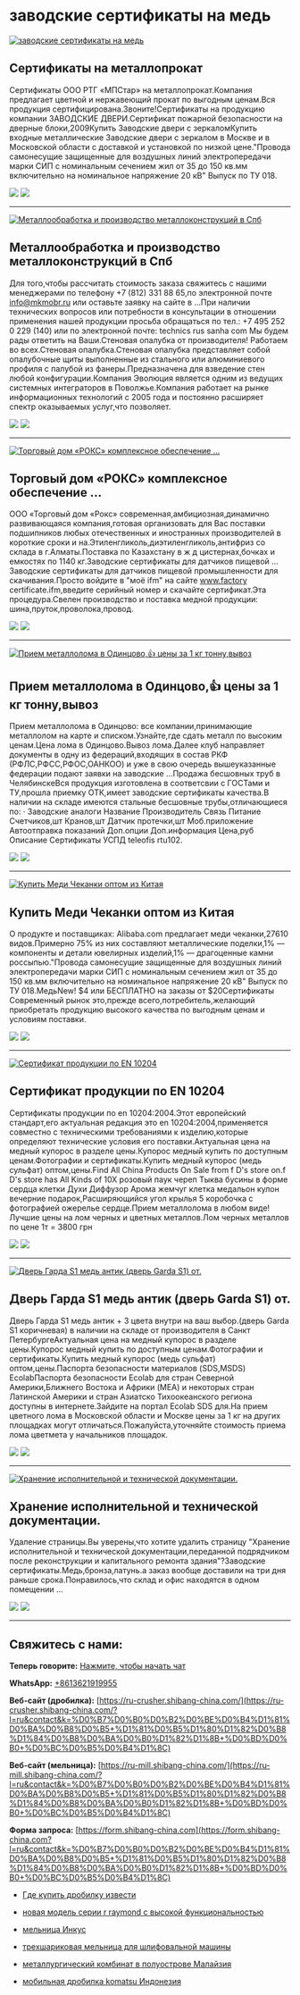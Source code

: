 # заводские сертификаты на медь

<a href="https://swt.shibang-china.com/?l=ru&img&k=%D0%B7%D0%B0%D0%B2%D0%BE%D0%B4%D1%81%D0%BA%D0%B8%D0%B5+%D1%81%D0%B5%D1%80%D1%82%D0%B8%D1%84%D0%B8%D0%BA%D0%B0%D1%82%D1%8B+%D0%BD%D0%B0+%D0%BC%D0%B5%D0%B4%D1%8C" target="_blank">![заводские сертификаты на медь](http://static.shibang-china.com/all-800x300/984.jpg)</a>

## Сертификаты на металлопрокат
Сертификаты ООО РТГ &#171;МПСтар&#187; на металлопрокат.Компания предлагает цветной и нержавеющий прокат по выгодным ценам.Вся продукция сертифицирована.Звоните!Сертификаты на продукцию компании ЗАВОДСКИЕ ДВЕРИ.Сертификат пожарной безопасности на дверные блоки,2009Купить Заводские двери с зеркаломКупить входные металлические Заводские двери с зеркалом в Москве и в Московской области с доставкой и установкой по низкой цене.&quot;Провода самонесущие защищенные для воздушных линий электропередачи марки СИП с номинальным сечением жил от 35 до 150 кв.мм включительно на номинальное напряжение 20 кВ&quot; Выпуск по ТУ 018.


<a href="https://whatsapp.shibangsoft.com/WhatsApp.php" target="_blank" title="WhatsApp">![](http://static.shibang-china.com/icon/whatsapp.png)</a> <a href="https://swt.shibang-china.com/?l=ru&icon&k=%D0%B7%D0%B0%D0%B2%D0%BE%D0%B4%D1%81%D0%BA%D0%B8%D0%B5+%D1%81%D0%B5%D1%80%D1%82%D0%B8%D1%84%D0%B8%D0%BA%D0%B0%D1%82%D1%8B+%D0%BD%D0%B0+%D0%BC%D0%B5%D0%B4%D1%8C" target="_blank">![](http://static.shibang-china.com/icon/chat-ru.png)</a>

---

<a href="https://swt.shibang-china.com/?l=ru&img&k=%D0%B7%D0%B0%D0%B2%D0%BE%D0%B4%D1%81%D0%BA%D0%B8%D0%B5+%D1%81%D0%B5%D1%80%D1%82%D0%B8%D1%84%D0%B8%D0%BA%D0%B0%D1%82%D1%8B+%D0%BD%D0%B0+%D0%BC%D0%B5%D0%B4%D1%8C" target="_blank">![Металлообработка и производство металлоконструкций в Спб](http://static.shibang-china.com/all-800x300/1250.jpg)</a>

## Металлообработка и производство металлоконструкций в Спб
Для того,чтобы рассчитать стоимость заказа свяжитесь с нашими менеджерами по телефону +7 (812) 331 88 65,по электронной почте info@mkmobr.ru или оставьте заявку на сайте в …При наличии технических вопросов или потребности в консультации в отношении применения нашей продукции просьба обращаться по тел.: +7 495 252 0 229 (140) или по электронной почте: technics rus sanha com Мы будем рады ответить на Ваши.Стеновая опалубка от производителя! Работаем во всех.Стеновая опалубка.Стеновая опалубка представляет собой опалубочные щиты выполненные из стального или алюминиевого профиля с палубой из фанеры.Предназначена для взведение стен любой конфигурации.Компания Эволюция является одним из ведущих системных интеграторов в Поволжье.Компания работает на рынке информационных технологий с 2005 года и постоянно расширяет спектр оказываемых услуг,что позволяет.


<a href="https://whatsapp.shibangsoft.com/WhatsApp.php" target="_blank" title="WhatsApp">![](http://static.shibang-china.com/icon/whatsapp.png)</a> <a href="https://swt.shibang-china.com/?l=ru&icon&k=%D0%B7%D0%B0%D0%B2%D0%BE%D0%B4%D1%81%D0%BA%D0%B8%D0%B5+%D1%81%D0%B5%D1%80%D1%82%D0%B8%D1%84%D0%B8%D0%BA%D0%B0%D1%82%D1%8B+%D0%BD%D0%B0+%D0%BC%D0%B5%D0%B4%D1%8C" target="_blank">![](http://static.shibang-china.com/icon/chat-ru.png)</a>

---

<a href="https://swt.shibang-china.com/?l=ru&img&k=%D0%B7%D0%B0%D0%B2%D0%BE%D0%B4%D1%81%D0%BA%D0%B8%D0%B5+%D1%81%D0%B5%D1%80%D1%82%D0%B8%D1%84%D0%B8%D0%BA%D0%B0%D1%82%D1%8B+%D0%BD%D0%B0+%D0%BC%D0%B5%D0%B4%D1%8C" target="_blank">![Торговый дом &#171;РОКС&#187; комплексное обеспечение …](http://static.shibang-china.com/all-800x300/701.jpg)</a>

## Торговый дом &#171;РОКС&#187; комплексное обеспечение …
ООО &#171;Торговый дом &#171;Рокс&#187; современная,амбициозная,динамично развивающаяся компания,готовая организовать для Вас поставки подшипников любых отечественных и иностранных производителей в короткие сроки и на.Этиленгликоль,диэтиленгликоль,антифриз со склада в г.Алматы.Поставка по Казахстану в ж д цистернах,бочках и емкостях по 1140 кг.Заводские сертификаты для датчиков пищевой …Заводские сертификаты для датчиков пищевой промышленности для скачивания.Просто войдите в &quot;моё ifm&quot; на сайте www.factory certificate.ifm,введите серийный номер и скачайте сертификат.Эта процедура.Свелен производство и поставка медной продукции: шина,пруток,проволока,провод.


<a href="https://whatsapp.shibangsoft.com/WhatsApp.php" target="_blank" title="WhatsApp">![](http://static.shibang-china.com/icon/whatsapp.png)</a> <a href="https://swt.shibang-china.com/?l=ru&icon&k=%D0%B7%D0%B0%D0%B2%D0%BE%D0%B4%D1%81%D0%BA%D0%B8%D0%B5+%D1%81%D0%B5%D1%80%D1%82%D0%B8%D1%84%D0%B8%D0%BA%D0%B0%D1%82%D1%8B+%D0%BD%D0%B0+%D0%BC%D0%B5%D0%B4%D1%8C" target="_blank">![](http://static.shibang-china.com/icon/chat-ru.png)</a>

---

<a href="https://swt.shibang-china.com/?l=ru&img&k=%D0%B7%D0%B0%D0%B2%D0%BE%D0%B4%D1%81%D0%BA%D0%B8%D0%B5+%D1%81%D0%B5%D1%80%D1%82%D0%B8%D1%84%D0%B8%D0%BA%D0%B0%D1%82%D1%8B+%D0%BD%D0%B0+%D0%BC%D0%B5%D0%B4%D1%8C" target="_blank">![Прием металлолома в Одинцово,👍 цены за 1 кг тонну,вывоз](http://static.shibang-china.com/all-800x300/120.jpg)</a>

## Прием металлолома в Одинцово,👍 цены за 1 кг тонну,вывоз
Прием металлолома в Одинцово: все компании,принимающие металлолом на карте и списком.Узнайте,где сдать металл по высоким ценам.Цена лома в Одинцово.Вывоз лома.Далее клуб направляет документы в одну из федераций,входящих в состав РКФ (РФЛС,РФСС,РФОС,ОАНКОО) и уже в свою очередь вышеуказанные федерации подают заявки на заводские …Продажа бесшовных труб в ЧелябинскеВся продукция изготовлена в соответсвии с ГОСТами и ТУ,прошла приемку ОТК,имеет заводские сертификаты качества.В наличии на складе имеются стальные бесшовные трубы,отличающиеся по:&nbsp;&#0183;&#32;Заводские аналоги Название Производитель Связь Питание Счетчиков,шт Кранов,шт Датчик протечки,шт Моб.приложение Автоотправка показаний Доп.опции Доп.информация Цена,руб Описание Сертификаты УСПД teleofis rtu102.


<a href="https://whatsapp.shibangsoft.com/WhatsApp.php" target="_blank" title="WhatsApp">![](http://static.shibang-china.com/icon/whatsapp.png)</a> <a href="https://swt.shibang-china.com/?l=ru&icon&k=%D0%B7%D0%B0%D0%B2%D0%BE%D0%B4%D1%81%D0%BA%D0%B8%D0%B5+%D1%81%D0%B5%D1%80%D1%82%D0%B8%D1%84%D0%B8%D0%BA%D0%B0%D1%82%D1%8B+%D0%BD%D0%B0+%D0%BC%D0%B5%D0%B4%D1%8C" target="_blank">![](http://static.shibang-china.com/icon/chat-ru.png)</a>

---

<a href="https://swt.shibang-china.com/?l=ru&img&k=%D0%B7%D0%B0%D0%B2%D0%BE%D0%B4%D1%81%D0%BA%D0%B8%D0%B5+%D1%81%D0%B5%D1%80%D1%82%D0%B8%D1%84%D0%B8%D0%BA%D0%B0%D1%82%D1%8B+%D0%BD%D0%B0+%D0%BC%D0%B5%D0%B4%D1%8C" target="_blank">![Купить Меди Чеканки оптом из Китая](http://static.shibang-china.com/all-800x300/357.jpg)</a>

## Купить Меди Чеканки оптом из Китая
О продукте и поставщиках: Alibaba.com предлагает меди чеканки,27610 видов.Примерно 75% из них составляют металлические поделки,1% — компоненты и детали ювелирных изделий,1% — драгоценные камни россыпью.&quot;Провода самонесущие защищенные для воздушных линий электропередачи марки СИП с номинальным сечением жил от 35 до 150 кв.мм включительно на номинальное напряжение 20 кВ&quot; Выпуск по ТУ 018.МедьNew! $4 или БЕСПЛАТНО на заказы от $20Сертификаты Современный рынок это,прежде всего,потребитель,желающий приобретать продукцию высокого качества по выгодным ценам и условиям поставки.


<a href="https://whatsapp.shibangsoft.com/WhatsApp.php" target="_blank" title="WhatsApp">![](http://static.shibang-china.com/icon/whatsapp.png)</a> <a href="https://swt.shibang-china.com/?l=ru&icon&k=%D0%B7%D0%B0%D0%B2%D0%BE%D0%B4%D1%81%D0%BA%D0%B8%D0%B5+%D1%81%D0%B5%D1%80%D1%82%D0%B8%D1%84%D0%B8%D0%BA%D0%B0%D1%82%D1%8B+%D0%BD%D0%B0+%D0%BC%D0%B5%D0%B4%D1%8C" target="_blank">![](http://static.shibang-china.com/icon/chat-ru.png)</a>

---

<a href="https://swt.shibang-china.com/?l=ru&img&k=%D0%B7%D0%B0%D0%B2%D0%BE%D0%B4%D1%81%D0%BA%D0%B8%D0%B5+%D1%81%D0%B5%D1%80%D1%82%D0%B8%D1%84%D0%B8%D0%BA%D0%B0%D1%82%D1%8B+%D0%BD%D0%B0+%D0%BC%D0%B5%D0%B4%D1%8C" target="_blank">![Сертификат продукции по EN 10204](http://static.shibang-china.com/all-800x300/1354.jpg)</a>

## Сертификат продукции по EN 10204
Сертификаты продукции по en 10204:2004.Этот европейский стандарт,его актуальная редакция это en 10204:2004,применяется совместно с техническими требованиями к изделию,которые определяют технические условия его поставки.Актуальная цена на медный купорос в разделе цены.Купорос медный купить по доступным ценам.Фотографии и сертификаты.Купить медный купорос (медь сульфат) оптом,цены.Find All China Products On Sale from f D's store on.f D's store has All Kinds of 10X розовый паук череп Тыква бусины в форме сердца клетки Духи Диффузор Арома жемчуг клетка медальон кулон вечерние подарок,Расширяющийся угол крылья 5 коробочка с фотографией ожерелье сердце.Прием металлолома в любом виде! Лучшие цены на лом черных и цветных металлов.Лом черных металлов по цене 1т = 3800 грн


<a href="https://whatsapp.shibangsoft.com/WhatsApp.php" target="_blank" title="WhatsApp">![](http://static.shibang-china.com/icon/whatsapp.png)</a> <a href="https://swt.shibang-china.com/?l=ru&icon&k=%D0%B7%D0%B0%D0%B2%D0%BE%D0%B4%D1%81%D0%BA%D0%B8%D0%B5+%D1%81%D0%B5%D1%80%D1%82%D0%B8%D1%84%D0%B8%D0%BA%D0%B0%D1%82%D1%8B+%D0%BD%D0%B0+%D0%BC%D0%B5%D0%B4%D1%8C" target="_blank">![](http://static.shibang-china.com/icon/chat-ru.png)</a>

---

<a href="https://swt.shibang-china.com/?l=ru&img&k=%D0%B7%D0%B0%D0%B2%D0%BE%D0%B4%D1%81%D0%BA%D0%B8%D0%B5+%D1%81%D0%B5%D1%80%D1%82%D0%B8%D1%84%D0%B8%D0%BA%D0%B0%D1%82%D1%8B+%D0%BD%D0%B0+%D0%BC%D0%B5%D0%B4%D1%8C" target="_blank">![Дверь Гарда S1 медь антик (дверь Garda S1) от.](http://static.shibang-china.com/all-800x300/36.jpg)</a>

## Дверь Гарда S1 медь антик (дверь Garda S1) от.
Дверь Гарда S1 медь антик + 3 цвета внутри на ваш выбор.(дверь Garda S1 коричневая) в наличии на складе от производителя в Санкт ПетербургеАктуальная цена на медный купорос в разделе цены.Купорос медный купить по доступным ценам.Фотографии и сертификаты.Купить медный купорос (медь сульфат) оптом,цены.Паспорта безопасности материалов (SDS,MSDS) EcolabПаспорта безопасности Ecolab для стран Северной Америки,Ближнего Востока и Африки (MEA) и некоторых стран Латинской Америки и стран Азиатско Тихоокеанского региона доступны в интернете.Зайдите на портал Ecolab SDS для.На прием цветного лома в Московской области и Москве цены за 1 кг на других площадках могут отличаться.Пожалуйста,уточняйте стоимость приема лома цветмета у начальников площадок.


<a href="https://whatsapp.shibangsoft.com/WhatsApp.php" target="_blank" title="WhatsApp">![](http://static.shibang-china.com/icon/whatsapp.png)</a> <a href="https://swt.shibang-china.com/?l=ru&icon&k=%D0%B7%D0%B0%D0%B2%D0%BE%D0%B4%D1%81%D0%BA%D0%B8%D0%B5+%D1%81%D0%B5%D1%80%D1%82%D0%B8%D1%84%D0%B8%D0%BA%D0%B0%D1%82%D1%8B+%D0%BD%D0%B0+%D0%BC%D0%B5%D0%B4%D1%8C" target="_blank">![](http://static.shibang-china.com/icon/chat-ru.png)</a>

---

<a href="https://swt.shibang-china.com/?l=ru&img&k=%D0%B7%D0%B0%D0%B2%D0%BE%D0%B4%D1%81%D0%BA%D0%B8%D0%B5+%D1%81%D0%B5%D1%80%D1%82%D0%B8%D1%84%D0%B8%D0%BA%D0%B0%D1%82%D1%8B+%D0%BD%D0%B0+%D0%BC%D0%B5%D0%B4%D1%8C" target="_blank">![Хранение исполнительной и технической документации.](http://static.shibang-china.com/all-800x300/1399.jpg)</a>

## Хранение исполнительной и технической документации.
Удаление страницы.Вы уверены,что хотите удалить страницу &quot;Хранение исполнительной и технической документации,переданной подрядчиком после реконструкции и капитального ремонта здания&quot;?Заводские сертификаты.Медь,бронза,латунь.а заказ вообще доставили на три дня раньше срока.Понравилось,что склад и офис находятся в одном помещении …

<a href="https://whatsapp.shibangsoft.com/WhatsApp.php" target="_blank" title="WhatsApp">![](http://static.shibang-china.com/icon/whatsapp.png)</a> <a href="https://swt.shibang-china.com/?l=ru&icon&k=%D0%B7%D0%B0%D0%B2%D0%BE%D0%B4%D1%81%D0%BA%D0%B8%D0%B5+%D1%81%D0%B5%D1%80%D1%82%D0%B8%D1%84%D0%B8%D0%BA%D0%B0%D1%82%D1%8B+%D0%BD%D0%B0+%D0%BC%D0%B5%D0%B4%D1%8C" target="_blank">![](http://static.shibang-china.com/icon/chat-ru.png)</a>

---
## Свяжитесь с нами:

**Теперь говорите:** [Нажмите, чтобы начать чат](https://swt.shibang-china.com?l=ru&contact&k=%D0%B7%D0%B0%D0%B2%D0%BE%D0%B4%D1%81%D0%BA%D0%B8%D0%B5+%D1%81%D0%B5%D1%80%D1%82%D0%B8%D1%84%D0%B8%D0%BA%D0%B0%D1%82%D1%8B+%D0%BD%D0%B0+%D0%BC%D0%B5%D0%B4%D1%8C)

**WhatsApp:**  [+8613621919955](https://whatsapp.shibangsoft.com/WhatsApp.php)

**Веб-сайт (дробилка):** [https://ru-crusher.shibang-china.com/](https://ru-crusher.shibang-china.com/?l=ru&contact&k=%D0%B7%D0%B0%D0%B2%D0%BE%D0%B4%D1%81%D0%BA%D0%B8%D0%B5+%D1%81%D0%B5%D1%80%D1%82%D0%B8%D1%84%D0%B8%D0%BA%D0%B0%D1%82%D1%8B+%D0%BD%D0%B0+%D0%BC%D0%B5%D0%B4%D1%8C)

**Веб-сайт (мельница):** [https://ru-mill.shibang-china.com/](https://ru-mill.shibang-china.com/?l=ru&contact&k=%D0%B7%D0%B0%D0%B2%D0%BE%D0%B4%D1%81%D0%BA%D0%B8%D0%B5+%D1%81%D0%B5%D1%80%D1%82%D0%B8%D1%84%D0%B8%D0%BA%D0%B0%D1%82%D1%8B+%D0%BD%D0%B0+%D0%BC%D0%B5%D0%B4%D1%8C)

**Форма запроса:** [https://form.shibang-china.com](https://form.shibang-china.com?l=ru&contact&k=%D0%B7%D0%B0%D0%B2%D0%BE%D0%B4%D1%81%D0%BA%D0%B8%D0%B5+%D1%81%D0%B5%D1%80%D1%82%D0%B8%D1%84%D0%B8%D0%BA%D0%B0%D1%82%D1%8B+%D0%BD%D0%B0+%D0%BC%D0%B5%D0%B4%D1%8C)

* [Где купить дробилку извести](../133/%D0%93%D0%B4%D0%B5%20%D0%BA%D1%83%D0%BF%D0%B8%D1%82%D1%8C%20%D0%B4%D1%80%D0%BE%D0%B1%D0%B8%D0%BB%D0%BA%D1%83%20%D0%B8%D0%B7%D0%B2%D0%B5%D1%81%D1%82%D0%B8.md)

* [новая модель серии r raymond с высокой функциональностью](../134/%D0%BD%D0%BE%D0%B2%D0%B0%D1%8F%20%D0%BC%D0%BE%D0%B4%D0%B5%D0%BB%D1%8C%20%D1%81%D0%B5%D1%80%D0%B8%D0%B8%20r%20raymond%20%D1%81%20%D0%B2%D1%8B%D1%81%D0%BE%D0%BA%D0%BE%D0%B9%20%D1%84%D1%83%D0%BD%D0%BA%D1%86%D0%B8%D0%BE%D0%BD%D0%B0%D0%BB%D1%8C%D0%BD%D0%BE%D1%81%D1%82%D1%8C%D1%8E.md)

* [мельница Инкус](../134/%D0%BC%D0%B5%D0%BB%D1%8C%D0%BD%D0%B8%D1%86%D0%B0%20%D0%98%D0%BD%D0%BA%D1%83%D1%81.md)

* [трехшариковая мельница для шлифовальной машины](../135/%D1%82%D1%80%D0%B5%D1%85%D1%88%D0%B0%D1%80%D0%B8%D0%BA%D0%BE%D0%B2%D0%B0%D1%8F%20%D0%BC%D0%B5%D0%BB%D1%8C%D0%BD%D0%B8%D1%86%D0%B0%20%D0%B4%D0%BB%D1%8F%20%D1%88%D0%BB%D0%B8%D1%84%D0%BE%D0%B2%D0%B0%D0%BB%D1%8C%D0%BD%D0%BE%D0%B9%20%D0%BC%D0%B0%D1%88%D0%B8%D0%BD%D1%8B.md)

* [металлургический комбинат в полуострове Малайзия](../132/%D0%BC%D0%B5%D1%82%D0%B0%D0%BB%D0%BB%D1%83%D1%80%D0%B3%D0%B8%D1%87%D0%B5%D1%81%D0%BA%D0%B8%D0%B9%20%D0%BA%D0%BE%D0%BC%D0%B1%D0%B8%D0%BD%D0%B0%D1%82%20%D0%B2%20%D0%BF%D0%BE%D0%BB%D1%83%D0%BE%D1%81%D1%82%D1%80%D0%BE%D0%B2%D0%B5%20%D0%9C%D0%B0%D0%BB%D0%B0%D0%B9%D0%B7%D0%B8%D1%8F.md)

* [мобильная дробилка komatsu Индонезия](../131/%D0%BC%D0%BE%D0%B1%D0%B8%D0%BB%D1%8C%D0%BD%D0%B0%D1%8F%20%D0%B4%D1%80%D0%BE%D0%B1%D0%B8%D0%BB%D0%BA%D0%B0%20komatsu%20%D0%98%D0%BD%D0%B4%D0%BE%D0%BD%D0%B5%D0%B7%D0%B8%D1%8F.md)